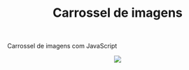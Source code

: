 <h1 align="center">
    Carrossel de imagens
</h1>

<br>

Carrossel de imagens com JavaScript
<div align="center">
    <img src="src/github/carrossel-de-imagens.desktop.gif" >
    
</div>
